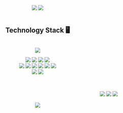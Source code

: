 <div align='center'>

  <img src="https://capsule-render.vercel.app/api?type=waving&color=0:2193b0,100:6dd5ed&animation=fadeIn&height=330&text=Min&fontSize=60&desc=Frontend%20Developer&fontColor=cccccc"/>

  <img src="https://github-readme-stats.vercel.app/api?username=box8741&theme=tokyonight&title_color=6dd5ed&border_color=2193b0&text_color=cccccc"/>
  
  <br>
  <br>
  <h2> Technology Stack 🖥 </h2>
  <br>

<div>
  <img src="https://github-readme-stats.vercel.app/api/top-langs/?username=box8741&theme=tokyonight&layout=compact&title_color=6dd5ed&border_color=2193b0&text_color=cccccc&card_width=440"/>

  <div style='margin:14px auto 0 0;'>
    <img src="https://img.shields.io/badge/React-61DAFB?style=flat-square&logo=React&logoColor=white"/>
    <img src="https://img.shields.io/badge/React Native-444444?style=flat-square&logo=React&logoColor=61DAFB"/>
    <img src="https://img.shields.io/badge/Next.js-000000?style=flat-square&logo=Next.js&logoColor=white"/>
    <img src="https://img.shields.io/badge/Gatsby-663399?style=flat-square&logo=Gatsby&logoColor=white"/>
  </div>

  <div>  
    <img src="https://img.shields.io/badge/JavaScript-F7DF1E?style=flat-square&logo=Javascript&logoColor=white"/>
    <img src="https://img.shields.io/badge/TypeScript-3178C6?style=flat-square&logo=Typescript&logoColor=white"/>
    <img src="https://img.shields.io/badge/HTML5-E34F26?style=flat-square&logo=HTML5&logoColor=white"/>
    <img src="https://img.shields.io/badge/CSS3-1572B6?style=flat-square&logo=CSS3&logoColor=white"/>
    <img src="https://img.shields.io/badge/C-A8B9CC?style=flat-square&logo=C&logoColor=white"/>
    <img src="https://img.shields.io/badge/C++-00599C?style=flat-square&logo=C%2B%2B&logoColor=white"/>
  </div>

  <div>
    <img href='https://box8741.github.io/' src="https://img.shields.io/badge/Git-F05032?style=flat-square&logo=Git&logoColor=white"/>
    <img src="https://img.shields.io/badge/GitLab-FC6D26?style=flat-square&logo=GitLab&logoColor=white"/>
  </div>
</div>

<br>
<br/>

<!-- <h3>Me 🙋🏻‍♂️</h3> -->
<br/>
<div align='right'>
  <a href='https://box8741.github.io/'><img src="https://img.shields.io/badge/Blog-1A1A1A?style=flat-square&logo=Blogger&logoColor=white"/></a>
  <a href='https://box8741.github.io/'><img src="https://img.shields.io/badge/Gmail-EA4335?style=flat-square&logo=Gmail&logoColor=white"/></a>
  <img src='https://hits.seeyoufarm.com/api/count/incr/badge.svg?url=https%3A%2F%2Fgithub.com%2Fbox8741&count_bg=%236DD5ED&title_bg=%234B4646&icon=pinboard.svg&icon_color=%23E7E7E7&title=hits&edge_flat=false'/>
</div>

<br>

<img src="https://capsule-render.vercel.app/api?section=footer&type=waving&color=0:6dd5ed,100:2193b0&height=120"/>

</div>
